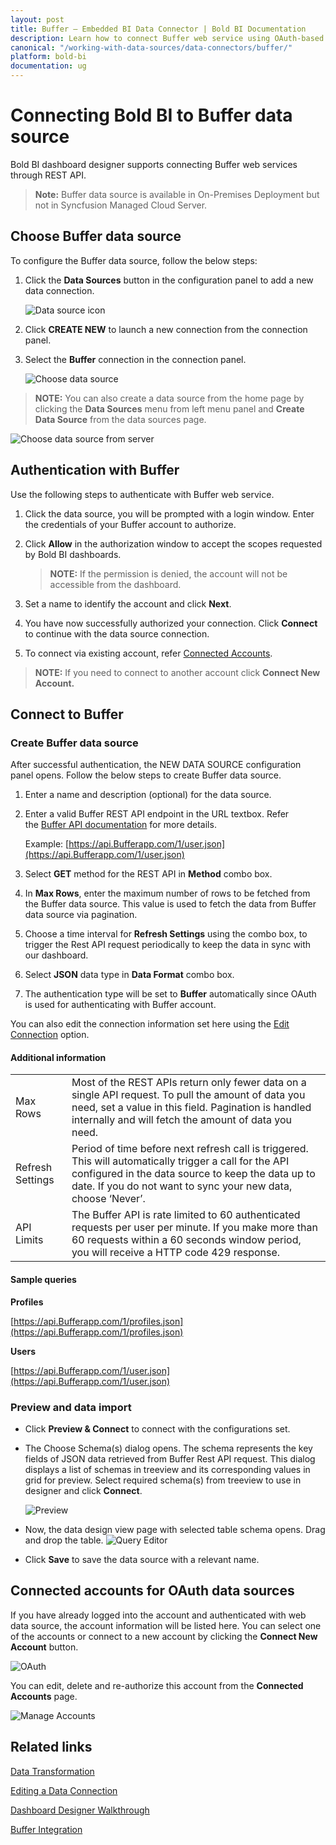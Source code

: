 ```yaml
---
layout: post
title: Buffer – Embedded BI Data Connector | Bold BI Documentation
description: Learn how to connect Buffer web service using OAuth-based authentication through REST API endpoint with Bold BI Embedded.
canonical: "/working-with-data-sources/data-connectors/buffer/"
platform: bold-bi
documentation: ug
---
```


# Connecting Bold BI to Buffer data source

Bold BI dashboard designer supports connecting Buffer web services through REST API.

> **Note:** Buffer data source is available in On-Premises Deployment but not in Syncfusion Managed Cloud Server.

## Choose Buffer data source

To configure the Buffer data source, follow the below steps:

1. Click the **Data Sources** button in the configuration panel to add a new data connection.
   
   ![Data source icon](/static/assets/working-with-datasource/data-connectors/images/common/DataSourcesIcon.png)
   
2. Click **CREATE NEW** to launch a new connection from the connection panel.
3. Select the **Buffer** connection in the connection panel.

    ![Choose data source](/static/assets/working-with-datasource/data-connectors/images/buffer/ChooseDS.png)

> **NOTE:**  You can also create a data source from the home page by clicking the **Data Sources** menu from left menu panel and **Create Data Source** from the data sources page.

   ![Choose data source from server](/static/assets/working-with-datasource/data-connectors/images/buffer/ChooseDS_server.png)

## Authentication with Buffer
Use the following steps to authenticate with Buffer web service.

1. Click the data source, you will be prompted with a login window. Enter the credentials of your Buffer account to authorize.
2. Click **Allow** in the authorization window to accept the scopes requested by Bold BI dashboards.

   > **NOTE:**  If the permission is denied, the account will not be accessible from the dashboard.
   
3. Set a name to identify the account and click **Next**. 
4. You have now successfully authorized your connection. Click **Connect** to continue with the data source connection.
5. To connect via existing account, refer [Connected Accounts](/working-with-data-sources/data-connectors/buffer/#connected-accounts-for-oauth-data-sources).

> **NOTE:**  If you need to connect to another account click **Connect New Account.**

## Connect to Buffer
### Create Buffer data source
After successful authentication, the NEW DATA SOURCE configuration panel opens. Follow the below steps to create Buffer data source.
1. Enter a name and description (optional) for the data source.
2. Enter a valid Buffer REST API endpoint in the URL textbox. Refer the [Buffer API documentation](https://Buffer.com/developers/api) for more details.

   Example: [https://api.Bufferapp.com/1/user.json](https://api.Bufferapp.com/1/user.json)  

3. Select **GET** method for the REST API in **Method** combo box.
4. In **Max Rows**, enter the maximum number of rows to be fetched from the Buffer data source. This value is used to fetch the data from Buffer data source via pagination.
5. Choose a time interval for **Refresh Settings** using the combo box, to trigger the Rest API request periodically to keep the data in sync with our dashboard.  
6. Select **JSON** data type in **Data Format** combo box.
7. The authentication type will be set to **Buffer** automatically since OAuth is used for authenticating with Buffer account.

You can also edit the connection information set here using the [Edit Connection](/working-with-data-sources/editing-a-data-connection/) option.

#### Additional information
<table width="600">
<tr>
<td>
Max Rows
</td>
<td>
Most of the REST APIs return only fewer data on a single API request. To pull the amount of data you need, set a value in this field.  
Pagination is handled internally and will fetch the amount of data you need.
</td>
</tr>
<tr>
<td>
Refresh Settings
</td>
<td>
Period of time before next refresh call is triggered. This will automatically trigger a call for the API configured in the data source to keep the data up to date. If you do not want to sync your new data, choose ‘Never’.
</td>
</tr>
<tr>
<td>
API Limits
</td>
<td>
The Buffer API is rate limited to 60 authenticated requests per user per minute. If you make more than 60 requests within a 60 seconds window period, you will receive a HTTP code 429 response.
</td>
</tr>
</table>

#### Sample queries

**Profiles**

[https://api.Bufferapp.com/1/profiles.json](https://api.Bufferapp.com/1/profiles.json)

**Users**

[https://api.Bufferapp.com/1/user.json](https://api.Bufferapp.com/1/user.json)

### Preview and data import
* Click **Preview & Connect** to connect with the configurations set.
* The Choose Schema(s) dialog opens. The schema represents the key fields of JSON data retrieved from Buffer Rest API request. This dialog displays a list of schemas in treeview and its corresponding values in grid for preview. Select required schema(s) from treeview to use in designer and click **Connect**.

   ![Preview](/static/assets/working-with-datasource/data-connectors/images/common/Preview.png)

* Now, the data design view page with selected table schema opens. Drag and drop the table.
   ![Query Editor](/static/assets/working-with-datasource/data-connectors/images/common/QueryEditor.png)

* Click **Save** to save the data source with a relevant name.

## Connected accounts for OAuth data sources
If you have already logged into the account and authenticated with web data source, the account information will be listed here. You can select one of the accounts or connect to a new account by clicking the **Connect New Account** button.

   ![OAuth](/static/assets/working-with-datasource/data-connectors/images/buffer/OAuthDS.png)

You can edit, delete and re-authorize this account from the **Connected Accounts** page.

   ![Manage Accounts](/static/assets/working-with-datasource/data-connectors/images/buffer/ManageDS.png)
   
## Related links
[Data Transformation](/working-with-data-sources/data-modeling/joining-table/)

[Editing a Data Connection](/working-with-data-sources/editing-a-data-connection/)   

[Dashboard Designer Walkthrough](/getting-started/creating-dashboard/)

[Buffer Integration](https://www.boldbi.com/integrations/buffer?utm_source=syncfusion&utm_medium=documentation&utm_campaign=boldbibufferintegration)